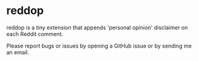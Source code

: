 # reddop
reddop is a tiny extension that appends 'personal opinion' disclaimer on each Reddit comment.

Please report bugs or issues by opening a GitHub issue or by sending me an email.
